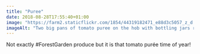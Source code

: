```yaml
---
title: "Puree"
date: 2018-08-28T17:55:40+01:00
image: "https://farm2.staticflickr.com/1854/44319182471_e88d3c5057_z_d.jpg"
imageAlt: "Two big pans of tomato puree on the hob with bottling jars ready"
---
```


Not exactly #ForestGarden produce but it is that tomato purée time of year!
